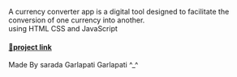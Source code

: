 A currency converter app is a digital tool designed to facilitate the conversion of one currency into another.<br>
using HTML CSS and JavaScript<br>
<h4>
  <a href="https://sarada-garlapati.github.io/currency-converter/">🔗project link </a>
</h4>
Made By sarada Garlapati Garlapati ^_^
